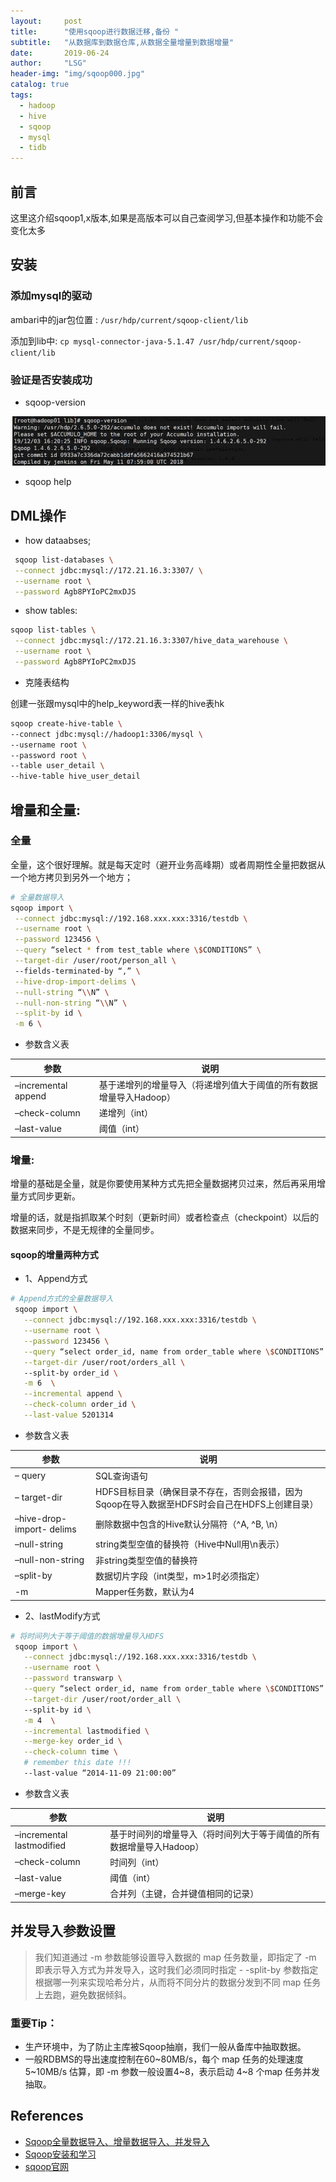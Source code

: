 ```yaml
---
layout:     post
title:      "使用sqoop进行数据迁移,备份 "
subtitle:   "从数据库到数据仓库,从数据全量增量到数据增量"
date:       2019-06-24
author:     "LSG"
header-img: "img/sqoop000.jpg"
catalog: true
tags:
  - hadoop
  - hive
  - sqoop
  - mysql
  - tidb
---
```


## 前言
这里这介绍sqoop1,x版本,如果是高版本可以自己查阅学习,但基本操作和功能不会变化太多

## 安装
### 添加mysql的驱动
ambari中的jar包位置 : `/usr/hdp/current/sqoop-client/lib`

添加到lib中: `cp mysql-connector-java-5.1.47 /usr/hdp/current/sqoop-client/lib`

### 验证是否安装成功
* sqoop-version

![img](../../img/in-post/sqoop-verson.jpg)

* sqoop help


## DML操作
* how dataabses;

```sh
 sqoop list-databases \
 --connect jdbc:mysql://172.21.16.3:3307/ \
 --username root \
 --password Agb8PYIoPC2mxDJS
```

* show tables:

```sh
sqoop list-tables \
 --connect jdbc:mysql://172.21.16.3:3307/hive_data_warehouse \
 --username root \
 --password Agb8PYIoPC2mxDJS
```

* 克隆表结构

创建一张跟mysql中的help_keyword表一样的hive表hk
```sh
sqoop create-hive-table \
--connect jdbc:mysql://hadoop1:3306/mysql \
--username root \
--password root \
--table user_detail \
--hive-table hive_user_detail
```


## 增量和全量:
### 全量
全量，这个很好理解。就是每天定时（避开业务高峰期）或者周期性全量把数据从一个地方拷贝到另外一个地方；

```sh
# 全量数据导入
sqoop import \
 --connect jdbc:mysql://192.168.xxx.xxx:3316/testdb \
 --username root \
 --password 123456 \
 --query “select * from test_table where \$CONDITIONS” \
 --target-dir /user/root/person_all \ 
 --fields-terminated-by “,” \
 --hive-drop-import-delims \
 --null-string “\\N” \
 --null-non-string “\\N” \
 --split-by id \
 -m 6 \
```


* 参数含义表

| **参数**                      | **说明**                                                         |
| ------------------------- | ------------------------------------------------------------ |
| –incremental append       | 基于递增列的增量导入（将递增列值大于阈值的所有数据增量导入Hadoop） |
| –check-column             | 递增列（int）                                                |
| –last-value               | 阈值（int）                                                  |


### 增量:
增量的基础是全量，就是你要使用某种方式先把全量数据拷贝过来，然后再采用增量方式同步更新。

增量的话，就是指抓取某个时刻（更新时间）或者检查点（checkpoint）以后的数据来同步，不是无规律的全量同步。

#### sqoop的增量两种方式
* 1、Append方式

```sh
# Append方式的全量数据导入
 sqoop import \
   --connect jdbc:mysql://192.168.xxx.xxx:3316/testdb \
   --username root \
   --password 123456 \
   --query “select order_id, name from order_table where \$CONDITIONS” \
   --target-dir /user/root/orders_all \ 
   --split-by order_id \
   -m 6  \
   --incremental append \
   --check-column order_id \
   --last-value 5201314
```


* 参数含义表


| **参数**                      | **说明**                                                         |
| ------------------------- | ------------------------------------------------------------ |
| – query                   | SQL查询语句                                                  |
| – target-dir              | HDFS目标目录（确保目录不存在，否则会报错，因为Sqoop在导入数据至HDFS时会自己在HDFS上创建目录） |
| –hive-drop-import- delims | 删除数据中包含的Hive默认分隔符（^A, ^B, \n）                 |
| –null-string              | string类型空值的替换符（Hive中Null用\n表示）                 |
| –null-non-string          | 非string类型空值的替换符                                     |
| –split-by                 | 数据切片字段（int类型，m>1时必须指定）                       |
| -m                        | Mapper任务数，默认为4                                        |

* 2、lastModify方式

```sh
# 将时间列大于等于阈值的数据增量导入HDFS
 sqoop import \
   --connect jdbc:mysql://192.168.xxx.xxx:3316/testdb \
   --username root \
   --password transwarp \
   --query “select order_id, name from order_table where \$CONDITIONS” \
   --target-dir /user/root/order_all \ 
   --split-by id \
   -m 4  \
   --incremental lastmodified \
   --merge-key order_id \
   --check-column time \
   # remember this date !!!
   --last-value “2014-11-09 21:00:00” 
```


* 参数含义表


| **参数**                  | **说明**                                                     |
| ------------------------- | ------------------------------------------------------------ |
| –incremental lastmodified | 基于时间列的增量导入（将时间列大于等于阈值的所有数据增量导入Hadoop） |
| –check-column             | 时间列（int）                                                |
| –last-value               | 阈值（int）                                                  |
| –merge-key                | 合并列（主键，合并键值相同的记录）                           |






## 并发导入参数设置
>我们知道通过 -m 参数能够设置导入数据的 map 任务数量，即指定了 -m 即表示导入方式为并发导入，这时我们必须同时指定 - -split-by 参数指定根据哪一列来实现哈希分片，从而将不同分片的数据分发到不同 map 任务上去跑，避免数据倾斜。

### 重要Tip：

* 生产环境中，为了防止主库被Sqoop抽崩，我们一般从备库中抽取数据。
* 一般RDBMS的导出速度控制在60~80MB/s，每个 map 任务的处理速度5~10MB/s 估算，即 -m 参数一般设置4~8，表示启动 4~8 个map 任务并发抽取。


## References

- [Sqoop全量数据导入、增量数据导入、并发导入](https://blog.csdn.net/whdxjbw/article/details/81079746)
- [Sqoop安装和学习](https://www.cnblogs.com/qingyunzong/p/8807252.html)
- [sqoop官网]( https://sqoop.apache.org/ )

